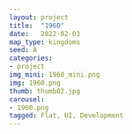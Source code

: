 ```yaml
---
layout: project
title:  "1960"
date:   2022-02-03
map_type: kingdoms
seed: A
categories:
- project
img_mini: 1960_mini.png
img: 1960.png
thumb: thumb02.jpg
carousel:
- 1960.png
tagged: Flat, UI, Development
---
```

